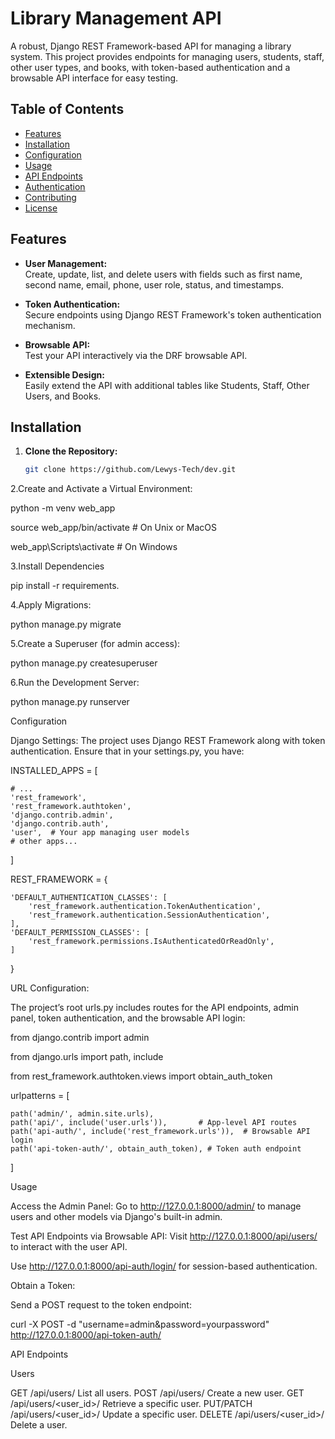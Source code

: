 # Library Management API

A robust, Django REST Framework-based API for managing a library system. This project provides endpoints for managing users, students, staff, other user types, and books, with token-based authentication and a browsable API interface for easy testing.

## Table of Contents

- [Features](#features)
- [Installation](#installation)
- [Configuration](#configuration)
- [Usage](#usage)
- [API Endpoints](#api-endpoints)
- [Authentication](#authentication)
- [Contributing](#contributing)
- [License](#license)

## Features

- **User Management:**  
  Create, update, list, and delete users with fields such as first name, second name, email, phone, user role, status, and timestamps.
  
- **Token Authentication:**  
  Secure endpoints using Django REST Framework's token authentication mechanism.
  
- **Browsable API:**  
  Test your API interactively via the DRF browsable API.
  
- **Extensible Design:**  
  Easily extend the API with additional tables like Students, Staff, Other Users, and Books.

## Installation

1. **Clone the Repository:**

   ```bash
   git clone https://github.com/Lewys-Tech/dev.git


2.Create and Activate a Virtual Environment:

python -m venv web_app

source web_app/bin/activate      # On Unix or MacOS

web_app\Scripts\activate         # On Windows


3.Install Dependencies

pip install -r requirements.

4.Apply Migrations:

python manage.py migrate

5.Create a Superuser (for admin access):

python manage.py createsuperuser

6.Run the Development Server:

python manage.py runserver



Configuration

Django Settings:
The project uses Django REST Framework along with token authentication. Ensure that in your settings.py, you have:

INSTALLED_APPS = [

    # ...
    'rest_framework',
    'rest_framework.authtoken',
    'django.contrib.admin',
    'django.contrib.auth',
    'user',  # Your app managing user models
    # other apps...
]

REST_FRAMEWORK = {

    'DEFAULT_AUTHENTICATION_CLASSES': [
        'rest_framework.authentication.TokenAuthentication',
        'rest_framework.authentication.SessionAuthentication',
    ],
    'DEFAULT_PERMISSION_CLASSES': [
        'rest_framework.permissions.IsAuthenticatedOrReadOnly',
    ]
}


URL Configuration:

The project’s root urls.py includes routes for the API endpoints, admin panel, token authentication, and the browsable API login:

from django.contrib import admin

from django.urls import path, include

from rest_framework.authtoken.views import obtain_auth_token

urlpatterns = [

    path('admin/', admin.site.urls),
    path('api/', include('user.urls')),       # App-level API routes
    path('api-auth/', include('rest_framework.urls')),  # Browsable API login
    path('api-token-auth/', obtain_auth_token), # Token auth endpoint
]


Usage


Access the Admin Panel:
Go to http://127.0.0.1:8000/admin/ to manage users and other models via Django's built-in admin.

Test API Endpoints via Browsable API:
Visit http://127.0.0.1:8000/api/users/ to interact with the user API. 

Use http://127.0.0.1:8000/api-auth/login/ for session-based authentication.

Obtain a Token:

Send a POST request to the token endpoint:

curl -X POST -d "username=admin&password=yourpassword" http://127.0.0.1:8000/api-token-auth/


API Endpoints

Users

GET /api/users/
List all users.
POST /api/users/
Create a new user.
GET /api/users/<user_id>/
Retrieve a specific user.
PUT/PATCH /api/users/<user_id>/
Update a specific user.
DELETE /api/users/<user_id>/
Delete a user.
